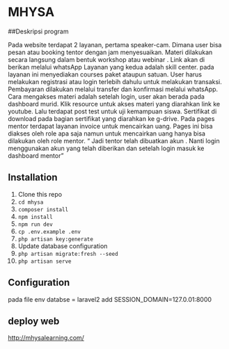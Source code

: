 # MHYSA

##Deskripsi program 

Pada website terdapat 2 layanan, pertama speaker-cam. Dimana user bisa pesan atau booking tentor dengan jam menyesuaikan. Materi dilakukan secara langsung dalam bentuk workshop atau webinar . Link akan di berikan melalui whatsApp
Layanan yang kedua adalah skill center. pada layanan ini menyediakan courses paket ataupun satuan. User harus melakukan registrasi atau login terlebih dahulu untuk melakukan transaksi. 
Pembayaran dilakukan melalui transfer dan konfirmasi melalui whatsApp.
Cara mengakses materi adalah setelah login, user akan berada pada dashboard murid. Klik resource untuk akses materi yang diarahkan link ke youtube. Lalu terdapat post test untuk uji kemampuan siswa. Sertifikat di download pada bagian sertifikat yang diarahkan ke g-drive.
Pada pages mentor terdapat layanan invoice untuk mencairkan uang. Pages ini bisa diakses oleh role apa saja namun untuk mencairkan uang hanya bisa dilakukan oleh role mentor. “ Jadi tentor telah dibuatkan akun . Nanti login menggunakan akun yang telah diberikan dan setelah login masuk ke dashboard mentor”



## Installation

1. Clone this repo
2. `cd mhysa`
3. `composer install`
4. `npm install`
5. `npm run dev`
6. `cp .env.example .env`
7. `php artisan key:generate`
8. Update database configuration
9. `php artisan migrate:fresh --seed`
10. `php artisan serve`

## Configuration

pada file env databse = laravel2
add SESSION_DOMAIN=127.0.01:8000

## deploy web
http://mhysalearning.com/ 
